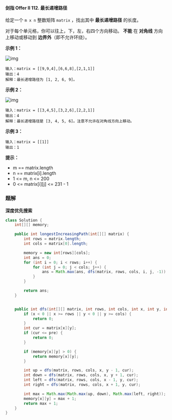 #### 剑指 Offer II 112. 最长递增路径

给定一个 `m x n` 整数矩阵 `matrix` ，找出其中 **最长递增路径** 的长度。

对于每个单元格，你可以往上，下，左，右四个方向移动。 **不能** 在 **对角线** 方向上移动或移动到 **边界外**（即不允许环绕）。

**示例 1：**

![img](http://gitlab.wsh-study.com/xp-study/LeeteCode/-/blob/master/深度与广度优先搜索/images/最长递增路径/1.jpg)

```shell
输入：matrix = [[9,9,4],[6,6,8],[2,1,1]]
输出：4 
解释：最长递增路径为 [1, 2, 6, 9]。
```

**示例 2：**

![img](http://gitlab.wsh-study.com/xp-study/LeeteCode/-/blob/master/深度与广度优先搜索/images/最长递增路径/2.jpg)

```shell
输入：matrix = [[3,4,5],[3,2,6],[2,2,1]]
输出：4 
解释：最长递增路径是 [3, 4, 5, 6]。注意不允许在对角线方向上移动。
```

**示例 3：**

```shell
输入：matrix = [[1]]
输出：1
```

**提示：**

* m == matrix.length
* n == matrix[i].length
* 1 <= m, n <= 200
* 0 <= matrix[i][j] <= 231 - 1

### 题解

**深度优先搜索**

```java
class Solution {
    int[][] memory;

    public int longestIncreasingPath(int[][] matrix) {
        int rows = matrix.length;
        int cols = matrix[0].length;

        memory = new int[rows][cols];
        int ans = 0;
        for (int i = 0; i < rows; i++) {
            for (int j = 0; j < cols; j++) {
                ans = Math.max(ans, dfs(matrix, rows, cols, i, j, -1));
            }
        }

        return ans;
    }


    public int dfs(int[][] matrix, int rows, int cols, int x, int y, int pre) {
        if (x < 0 || x >= rows || y < 0 || y >= cols) {
            return 0;
        }
        int cur = matrix[x][y];
        if (cur <= pre) {
            return 0;
        }

        if (memory[x][y] > 0) {
            return memory[x][y];
        }

        int up = dfs(matrix, rows, cols, x, y - 1, cur);
        int down = dfs(matrix, rows, cols, x, y + 1, cur);
        int left = dfs(matrix, rows, cols, x - 1, y, cur);
        int right = dfs(matrix, rows, cols, x + 1, y, cur);

        int max = Math.max(Math.max(up, down), Math.max(left, right));
        memory[x][y] = max + 1;
        return max + 1;
    }
}
```

